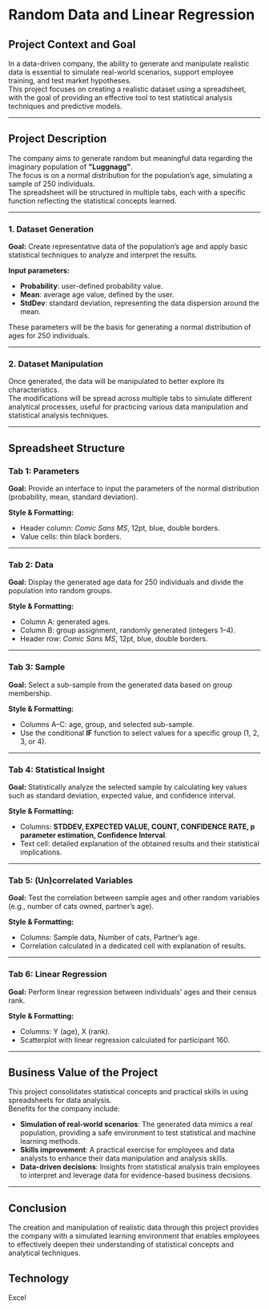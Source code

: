 # Random Data and Linear Regression

## Project Context and Goal
In a data-driven company, the ability to generate and manipulate realistic data is essential to simulate real-world scenarios, support employee training, and test market hypotheses.  
This project focuses on creating a realistic dataset using a spreadsheet, with the goal of providing an effective tool to test statistical analysis techniques and predictive models.

---

## Project Description
The company aims to generate random but meaningful data regarding the imaginary population of **"Luggnagg"**.  
The focus is on a normal distribution for the population’s age, simulating a sample of 250 individuals.  
The spreadsheet will be structured in multiple tabs, each with a specific function reflecting the statistical concepts learned.

---

### 1. Dataset Generation
**Goal:** Create representative data of the population’s age and apply basic statistical techniques to analyze and interpret the results.  

**Input parameters:**  
- **Probability**: user-defined probability value.  
- **Mean**: average age value, defined by the user.  
- **StdDev**: standard deviation, representing the data dispersion around the mean.  

These parameters will be the basis for generating a normal distribution of ages for 250 individuals.

---

### 2. Dataset Manipulation
Once generated, the data will be manipulated to better explore its characteristics.  
The modifications will be spread across multiple tabs to simulate different analytical processes, useful for practicing various data manipulation and statistical analysis techniques.

---

## Spreadsheet Structure

### Tab 1: **Parameters**
**Goal:** Provide an interface to input the parameters of the normal distribution (probability, mean, standard deviation).  

**Style & Formatting:**  
- Header column: *Comic Sans MS*, 12pt, blue, double borders.  
- Value cells: thin black borders.  

---


### Tab 2: **Data**
**Goal:** Display the generated age data for 250 individuals and divide the population into random groups.  

**Style & Formatting:**  
- Column A: generated ages.  
- Column B: group assignment, randomly generated (integers 1–4).  
- Header row: *Comic Sans MS*, 12pt, blue, double borders.  

---

### Tab 3: **Sample**
**Goal:** Select a sub-sample from the generated data based on group membership.  

**Style & Formatting:**  
- Columns A–C: age, group, and selected sub-sample.  
- Use the conditional **IF** function to select values for a specific group (1, 2, 3, or 4).  

---

### Tab 4: **Statistical Insight**
**Goal:** Statistically analyze the selected sample by calculating key values such as standard deviation, expected value, and confidence interval.  

**Style & Formatting:**  
- Columns: **STDDEV, EXPECTED VALUE, COUNT, CONFIDENCE RATE, p parameter estimation, Confidence Interval**.  
- Text cell: detailed explanation of the obtained results and their statistical implications.  

---

### Tab 5: **(Un)correlated Variables**
**Goal:** Test the correlation between sample ages and other random variables (e.g., number of cats owned, partner’s age).  

**Style & Formatting:**  
- Columns: Sample data, Number of cats, Partner’s age.  
- Correlation calculated in a dedicated cell with explanation of results.  

---

### Tab 6: **Linear Regression**
**Goal:** Perform linear regression between individuals’ ages and their census rank.  

**Style & Formatting:**  
- Columns: Y (age), X (rank).  
- Scatterplot with linear regression calculated for participant 160.  

---

## Business Value of the Project
This project consolidates statistical concepts and practical skills in using spreadsheets for data analysis.  
Benefits for the company include:  

- **Simulation of real-world scenarios**: The generated data mimics a real population, providing a safe environment to test statistical and machine learning methods.  
- **Skills improvement**: A practical exercise for employees and data analysts to enhance their data manipulation and analysis skills.  
- **Data-driven decisions**: Insights from statistical analysis train employees to interpret and leverage data for evidence-based business decisions.  

---

## Conclusion
The creation and manipulation of realistic data through this project provides the company with a simulated learning environment that enables employees to effectively deepen their understanding of statistical concepts and analytical techniques.


## Technology
Excel

